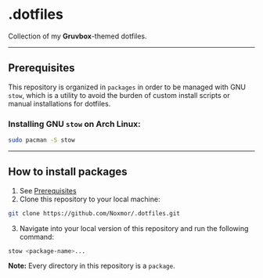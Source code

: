 # .dotfiles
Collection of my **Gruvbox**-themed dotfiles.

---

## Prerequisites
This repository is organized in `packages` in order to be managed with GNU `stow`, which is a utility to avoid the burden of custom install scripts or manual installations for dotfiles.

### Installing GNU `stow` on Arch Linux:
```bash
sudo pacman -S stow
```

---

## How to install packages
1. See [Prerequisites](#prerequisites)
2. Clone this repository to your local machine:
```bash
git clone https://github.com/Noxmor/.dotfiles.git
```
3. Navigate into your local version of this repository and run the following command:
```bash
stow <package-name>...
```
**Note:** Every directory in this repository is a `package`.
